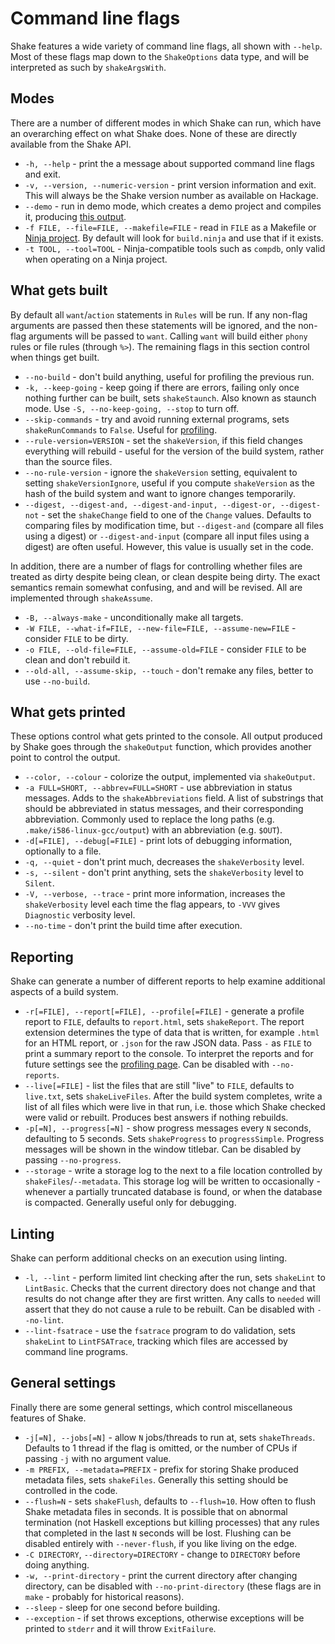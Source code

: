 # Command line flags

Shake features a wide variety of command line flags, all shown with `--help`. Most of these flags map down to the `ShakeOptions` data type, and will be interpreted as such by `shakeArgsWith`.

## Modes

There are a number of different modes in which Shake can run, which have an overarching effect on what Shake does. None of these are directly available from the Shake API.

* `-h, --help` - print the a message about supported command line flags and exit.
* `-v, --version, --numeric-version` - print version information and exit. This will always be the Shake version number as available on Hackage.
* `--demo` - run in demo mode, which creates a demo project and compiles it, producing [this output](Demo.md).
* `-f FILE, --file=FILE, --makefile=FILE` - read in `FILE` as a Makefile or [Ninja project](Ninja.md). By default will look for `build.ninja` and use that if it exists.
* `-t TOOL, --tool=TOOL` - Ninja-compatible tools such as `compdb`, only valid when operating on a Ninja project.

## What gets built

By default all `want`/`action` statements in `Rules` will be run. If any non-flag arguments are passed then these statements will be ignored, and the non-flag arguments will be passed to `want`. Calling `want` will build either `phony` rules or file rules (through `%>`). The remaining flags in this section control when things get built.

* `--no-build` - don't build anything, useful for profiling the previous run.
* `-k, --keep-going` - keep going if there are errors, failing only once nothing further can be built, sets `shakeStaunch`. Also known as staunch mode. Use `-S, --no-keep-going, --stop` to turn off.
* `--skip-commands` - try and avoid running external programs, sets `shakeRunCommands` to `False`. Useful for [profiling](Profiling.md).
* `--rule-version=VERSION` - set the `shakeVersion`, if this field changes everything will rebuild - useful for the version of the build system, rather than the source files.
* `--no-rule-version` - ignore the `shakeVersion` setting, equivalent to setting `shakeVersionIgnore`, useful if you compute `shakeVersion` as the hash of the build system and want to ignore changes temporarily.
* `--digest, --digest-and, --digest-and-input, --digest-or, --digest-not` - set the `shakeChange` field to one of the `Change` values. Defaults to comparing files by modification time, but `--digest-and` (compare all files using a digest) or `--digest-and-input` (compare all input files using a digest) are often useful. However, this value is usually set in the code.

In addition, there are a number of flags for controlling whether files are treated as dirty despite being clean, or clean despite being dirty. The exact semantics remain somewhat confusing, and and will be revised. All are implemented through `shakeAssume`.

* `-B, --always-make` - unconditionally make all targets.
* `-W FILE, --what-if=FILE, --new-file=FILE, --assume-new=FILE` - consider `FILE` to be dirty.
* `-o FILE, --old-file=FILE, --assume-old=FILE` - consider `FILE` to be clean and don't rebuild it.
* `--old-all, --assume-skip, --touch` - don't remake any files, better to use `--no-build`.

## What gets printed

These options control what gets printed to the console. All output produced by Shake goes through the `shakeOutput` function, which provides another point to control the output.

* `--color, --colour` - colorize the output, implemented via `shakeOutput`.
* `-a FULL=SHORT, --abbrev=FULL=SHORT` - use abbreviation in status messages. Adds to the `shakeAbbreviations` field. A list of substrings that should be abbreviated in status messages, and their corresponding abbreviation. Commonly used to replace the long paths (e.g. `.make/i586-linux-gcc/output`) with an abbreviation (e.g. `$OUT`).
* `-d[=FILE], --debug[=FILE]` - print lots of debugging information, optionally to a file.
* `-q, --quiet` - don't print much, decreases the `shakeVerbosity` level.
* `-s, --silent` - don't print anything, sets the `shakeVerbosity` level to `Silent`.
* `-V, --verbose, --trace` - print more information, increases the `shakeVerbosity` level each time the flag appears, to `-VVV` gives `Diagnostic` verbosity level.
* `--no-time` - don't print the build time after execution.

## Reporting

Shake can generate a number of different reports to help examine additional aspects of a build system.

* `-r[=FILE], --report[=FILE], --profile[=FILE]` - generate a profile report to `FILE`, defaults to `report.html`, sets `shakeReport`. The report extension determines the type of data that is written, for example `.html` for an HTML report, or `.json` for the raw JSON data. Pass `-` as `FILE` to print a summary report to the console. To interpret the reports and for future settings see the [profiling page](Profiling.md). Can be disabled with `--no-reports`.
* `--live[=FILE]` - list the files that are still "live" to `FILE`, defaults to `live.txt`, sets `shakeLiveFiles`. After the build system completes, write a list of all files which were live in that run, i.e. those which Shake checked were valid or rebuilt. Produces best answers if nothing rebuilds.
* `-p[=N], --progress[=N]` - show progress messages every `N` seconds, defaulting to 5 seconds. Sets `shakeProgress` to `progressSimple`. Progress messages will be shown in the window titlebar. Can be disabled by passing `--no-progress`.
* `--storage` - write a storage log to the next to a file location controlled by `shakeFiles`/`--metadata`. This storage log will be written to occasionally - whenever a partially truncated database is found, or when the database is compacted. Generally useful only for debugging.

## Linting

Shake can perform additional checks on an execution using linting.

* `-l, --lint` - perform limited lint checking after the run, sets `shakeLint` to `LintBasic`. Checks that the current directory does not change and that results do not change after they are first written. Any calls to `needed` will assert that they do not cause a rule to be rebuilt. Can be disabled with `--no-lint`.
* `--lint-fsatrace` - use the `fsatrace` program to do validation, sets `shakeLint` to `LintFSATrace`, tracking which files are accessed by command line programs.

## General settings

Finally there are some general settings, which control miscellaneous features of Shake.

* `-j[=N], --jobs[=N]` - allow `N` jobs/threads to run at, sets `shakeThreads`. Defaults to 1 thread if the flag is omitted, or the number of CPUs if passing `-j` with no argument value.
* `-m PREFIX, --metadata=PREFIX` - prefix for storing Shake produced metadata files, sets `shakeFiles`. Generally this setting should be controlled in the code.
* `--flush=N` - sets `shakeFlush`, defaults to `--flush=10`. How often to flush Shake metadata files in seconds. It is possible that on abnormal termination (not Haskell exceptions but killing processes) that any rules that completed in the last `N` seconds will be lost. Flushing can be disabled entirely with `--never-flush`, if you like living on the edge.
* `-C DIRECTORY`, `--directory=DIRECTORY` - change to `DIRECTORY` before doing anything.
* `-w, --print-directory` - print the current directory after changing directory, can be disabled with `--no-print-directory` (these flags are in `make` - probably for historical reasons).
* `--sleep` - sleep for one second before building.
* `--exception` - if set throws exceptions, otherwise exceptions will be printed to `stderr` and it will throw `ExitFailure`.
